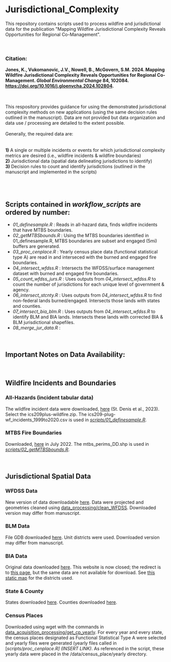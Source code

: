 # Jurisdictional_Complexity

This repository contains scripts used to process wildfire and jurisdictional data for the publication "Mapping Wildfire Jurisdictional Complexity Reveals Opportunities for Regional Co-Management".
&nbsp;   
&nbsp;   
&nbsp;  

### Citation: 

**Jones, K., Vukomanovic, J.V., Nowell, B., McGovern, S.M. 2024. Mapping Wildfire Jurisdictional Complexity Reveals Opportunities for Regional Co-Management. _Global Environmental Change_
84, 102084. https://doi.org/10.1016/j.gloenvcha.2024.102804.**
&nbsp;  
&nbsp;   
&nbsp;   

This respository provides guidance for using the demonstrated jurisdictional complexity methods on new applications (using the same decision rules outlined in the manuscript). Data are not provided but data organization and data use / processing are detailed to the extent possible. &nbsp;  
&nbsp;  
Generally, the required data are:&nbsp;  
&nbsp;  
&nbsp;  
**1)** A single or multiple incidents or events for which jurisdictional complexity metrics are desired (i.e., wildfire incidents & wildfire boundaries)&nbsp;  
**2)** Jurisdictional data (spatial data delineating jurisdictions to identify)&nbsp;  
**3)** Decision rules to count and identify jurisdictions (outlined in the manuscript and implemented in the scripts)&nbsp;  
&nbsp;  
&nbsp;  
&nbsp;  

## Scripts contained in _workflow_scripts_ are ordered by number:

* _01_definesample.R_ : Reads in all-hazard data, finds wildfire incidents that have MTBS boundaries. 
* _02_getMTBSbounds.R_ : Using the MTBS boundaries identified in 01_definesample.R, MTBS boundaries are subset and engaged (5mi) buffers are generated.
* _03_proc_cenplace.R_ : Yearly census place data (functional statistical type A) are read in and interseced with the burned and engaged fire boundaries.
* _04_intersect_wfdss.R_ : Intersects the WFDSS/surface management dataset with burned and engaged fire boundaries.
* _05_count_wfdss_jurs.R_ : Uses outputs from _04_intersect_wfdss.R_ to count the number of jurisdictions for each unique level of government & agency.
* _06_intersect_stcnty.R_ : Uses outputs from _04_intersect_wfdss.R_ to find non-federal lands burned/engaged. Intersects those lands with states and counties.
* _07_intersect_bia_blm.R_ : Uses outputs from _04_intersect_wfdss.R_ to identify BLM and BIA lands. Intersects these lands with corrected BIA & BLM jurisdictional shapefiles.
* _08_merge_jur_data.R_ :
&nbsp;  
&nbsp;  
&nbsp;  

## Important Notes on Data Availability:
&nbsp;  
## Wildfire Incidents and Boundaries
### All-Hazards (incident tabular data)
The wildfire incident data were downloaded, [here](https://figshare.com/articles/dataset/All-hazards_dataset_mined_from_the_US_National_Incident_Management_System_1999-2020/19858927/3) (St. Denis et al., 2023). Select the ics209plus-wildfire.zip. The ics209-plug-wf_incidents_1999to2020.csv is used in [*scripts/01_definesample.R*](https://github.com/kejones8/Jurisdictional_Complexity/blob/main/workflow_scripts/01_definesample.R).

### MTBS Fire Boundaries
Downloaded, [here](https://www.mtbs.gov/direct-download) in July 2022. The mtbs_perims_DD.shp is used in [*scripts/02_getMTBSbounds.R*](https://github.com/kejones8/Jurisdictional_Complexity/blob/main/workflow_scripts/02_getMTBSbounds.R).
&nbsp;  
&nbsp;  
&nbsp;  
## Jurisdictional Spatial Data
### WFDSS Data
New version of data downloadable [here](https://data-nifc.opendata.arcgis.com/datasets/nifc::jurisdictional-unit-public/about). Data were projected and geometries cleaned using [data_processing/clean_WFDSS](https://github.com/kejones8/Jurisdictional_Complexity/blob/main/data_acquisition_processing/clean_WFDSS.R). Downloaded version may differ from manuscript.

### BLM Data
File GDB downloaded [here](https://gbp-blm-egis.hub.arcgis.com/datasets/4ec898f8fb104ce4910932d02791563a/about). Unit districts were used. Downloaded version may differ from manuscript.

### BIA Data
Original data downloaded [here](https://biamaps.doi.gov/index.html). This website is now closed; the redirect is to [this page](https://biamaps.geoplatform.gov/BIA-Opendata/), but the same data are not available for download. See [this static map](https://www.bia.gov/bia/ojs/districts) for the districts used.

### State & County
States downloaded [here](https://www2.census.gov/geo/tiger/TIGER2020/STATE/). Counties downloaded [here](https://www2.census.gov/geo/tiger/TIGER2020/COUNTY/).

### Census Places
Downloaded using wget with the commands in [data_acquisition_processing/get_cp_yearly](https://github.com/kejones8/Jurisdictional_Complexity/blob/main/data_acquisition_processing/get_cp_yearly.txt). For every year and every state, the census places designated as Functional Statistical Type A were selected and yearly files were generated (yearly files called in [*scripts/proc_cenplace.R] (INSERT LINK)*. As referenced in the script, these yearly data were placed in the /data/census_place/yearly directory.
